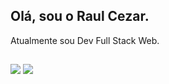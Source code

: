 ## Olá, sou o Raul Cezar.

Atualmente sou Dev Full Stack Web.



  ##

<div> 

  <a href="https://www.instagram.com/raulcezar_/" target="_blank"><img src="https://img.shields.io/badge/-Instagram-%23E4405F?style=for-the-badge&logo=instagram&logoColor=white" target="_blank"></a>
  <a href="https://www.linkedin.com/in/raul-cezar-336b94164" target="_blank"><img src="https://img.shields.io/badge/-LinkedIn-%230077B5?style=for-the-badge&logo=linkedin&logoColor=white" target="_blank"></a> 


</div>
